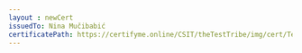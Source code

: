 ```yaml
--- 
layout : newCert 
issuedTo: Nina Mučibabić
certificatePath: https://certifyme.online/CSIT/theTestTribe/img/cert/TestFlix/NinaMučibabić_fdc11.png
--- 
```

